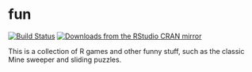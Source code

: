 # fun

[![Build Status](https://travis-ci.org/yihui/fun.svg)](https://travis-ci.org/yihui/fun)
[![Downloads from the RStudio CRAN mirror](https://cranlogs.r-pkg.org/badges/grand-total/fun)](https://cran.r-project.org/package=fun)

This is a collection of R games and other funny stuff, such as the classic
Mine sweeper and sliding puzzles.
